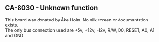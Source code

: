 ## CA-8030 - Unknown function
This board was donated by Åke Holm. No silk screen or documantation exists.  
The only bus connection used are +5v, +12v, -12v, R/W, D0, RESET, A0, A1 and GND
